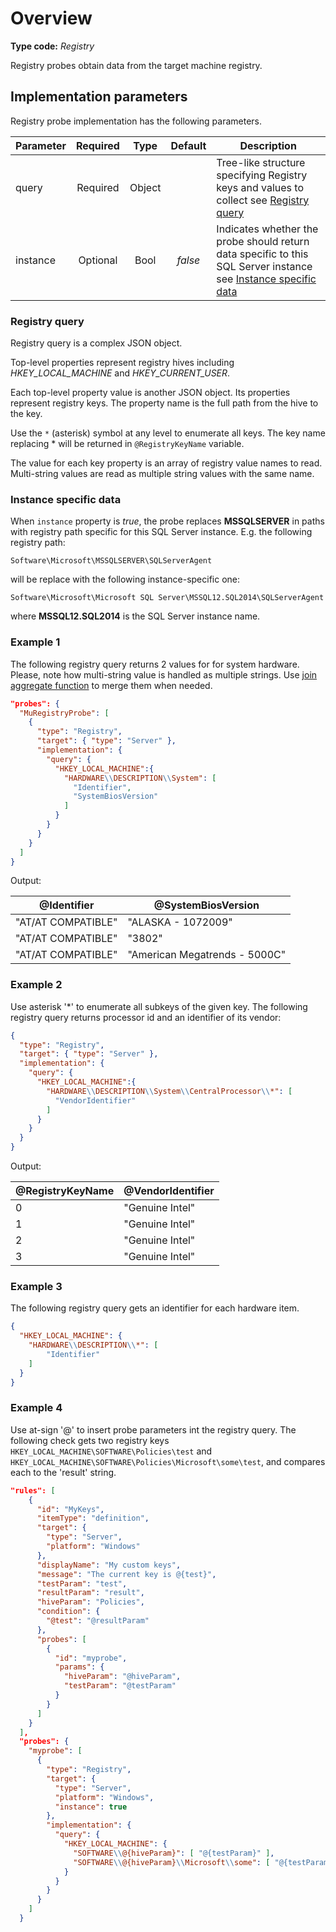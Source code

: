 # Overview

**Type code:** *Registry*

Registry probes obtain data from the target machine registry.

## Implementation parameters

Registry probe implementation has the following parameters.

|Parameter|Required|Type|Default|Description|
|---|:-:|:-:|:-:|---|
|query|Required|Object||Tree-like structure specifying Registry keys and values to collect see [Registry query](#registry-query)|
|instance|Optional|Bool|*false*|Indicates whether the probe should return data specific to this SQL Server instance see [Instance specific data](#instance-specific-data)|

### Registry query

Registry query is a complex JSON object.

Top-level properties represent registry hives including *HKEY_LOCAL_MACHINE* and *HKEY_CURRENT_USER*.

Each top-level property value is another JSON object. Its properties represent registry keys. The property name is the full path from the hive to the key.

Use the `*` (asterisk) symbol at any level to enumerate all keys. The key name replacing * will be returned in `@RegistryKeyName` variable.

The value for each key property is an array of registry value names to read. Multi-string values are read as multiple string values with the same name.

### Instance specific data

When `instance` property is *true*, the probe replaces **MSSQLSERVER** in paths with registry path specific for this SQL Server instance. E.g. the following registry path:

```
Software\Microsoft\MSSQLSERVER\SQLServerAgent
```

will be replace with the following instance-specific one:

```
Software\Microsoft\Microsoft SQL Server\MSSQL12.SQL2014\SQLServerAgent
```

where **MSSQL12.SQL2014** is the SQL Server instance name.

### Example 1

The following registry query returns 2 values for for system hardware. Please, note how multi-string value is handled as multiple strings. Use [join aggregate function](../DataMorphs/aggregate.md#join) to merge them when needed.

```json
"probes": {
  "MuRegistryProbe": [
    {
      "type": "Registry",
      "target": { "type": "Server" },
      "implementation": {
        "query": {
          "HKEY_LOCAL_MACHINE":{
            "HARDWARE\\DESCRIPTION\\System": [
              "Identifier",
              "SystemBiosVersion"
            ]
          }
        }
      }
    }
  ]
}
```

Output:

|@Identifier|@SystemBiosVersion|
|-|-|
|"AT/AT COMPATIBLE"|"ALASKA - 1072009"|
|"AT/AT COMPATIBLE"|"3802"|
|"AT/AT COMPATIBLE"|"American Megatrends - 5000C"|

### Example 2

Use asterisk '*' to enumerate all subkeys of the given key. The following registry query returns processor id and an identifier of its vendor:

```json
{
  "type": "Registry",
  "target": { "type": "Server" },
  "implementation": {
    "query": {
      "HKEY_LOCAL_MACHINE":{
        "HARDWARE\\DESCRIPTION\\System\\CentralProcessor\\*": [
          "VendorIdentifier"
        ]
      }
    }
  }
}
```

Output:

| @RegistryKeyName | @VendorIdentifier |
|---|---|
| 0 | "Genuine Intel" |
| 1 | "Genuine Intel" |
| 2 | "Genuine Intel" |
| 3 | "Genuine Intel" |

### Example 3

The following registry query gets an identifier for each hardware item.

```json
{
  "HKEY_LOCAL_MACHINE": {
    "HARDWARE\\DESCRIPTION\\*": [
        "Identifier"
    ]
  }
}
```

### Example 4

Use at-sign '@' to insert probe parameters int the registry query. The following check gets two registry keys `HKEY_LOCAL_MACHINE\SOFTWARE\Policies\test` and `HKEY_LOCAL_MACHINE\SOFTWARE\Policies\Microsoft\some\test`, and compares each to  the 'result' string.

```json
"rules": [
    {
      "id": "MyKeys",
      "itemType": "definition",
      "target": {
        "type": "Server",
        "platform": "Windows"
      },
      "displayName": "My custom keys",
      "message": "The current key is @{test}",
      "testParam": "test",
      "resultParam": "result",
      "hiveParam": "Policies",
      "condition": {
        "@test": "@resultParam"
      },
      "probes": [
        {
          "id": "myprobe",
          "params": {
            "hiveParam": "@hiveParam",
            "testParam": "@testParam"
          }
        }
      ]
    }
  ],
  "probes": {
    "myprobe": [
      {
        "type": "Registry",
        "target": {
          "type": "Server",
          "platform": "Windows",
          "instance": true
        },
        "implementation": {
          "query": {
            "HKEY_LOCAL_MACHINE": {
              "SOFTWARE\\@{hiveParam}": [ "@{testParam}" ],
              "SOFTWARE\\@{hiveParam}\\Microsoft\\some": [ "@{testParam}" ]
            }
          }
        }
      }
    ]
  }
```


